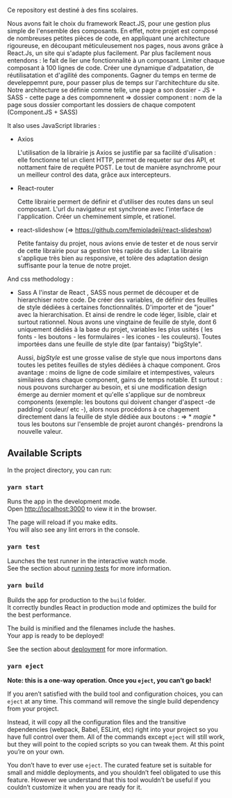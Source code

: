 

Ce repository est destiné à des fins scolaires.

Nous avons fait le choix du framework React.JS, pour une gestion plus simple de l'ensemble des composants. 
En effet, notre projet est composé de nombreuses petites pièces de code, en appliquant une architecture rigoureuse, en découpant méticuleusement nos pages, nous avons grâce à React.Js, un site qui s'adapte plus facilement. 
Par plus facilement nous entendons : le fait de lier une fonctionnalité à un composant. Limiter chaque composant à 100 lignes de code. Créer une dynamique d'adpatation, de réutilisatation et d'agilité  des components. Gagner du temps en terme de develeppemnt pure, pour passer plus de temps sur l'architechture du site. 
Notre architecture se définie comme telle, une page a son dossier - JS + SASS - cette page a des compomnenent => dossier component : nom de la page  sous dossier comportant les dossiers de chaque compotent (Component.JS + SASS)


It also uses JavaScript libraries : 

- Axios 

    L'utilisation de la librairie js  Axios se justifie par sa facilité d'ulisation : elle fonctionne tel un client HTTP, permet de requeter sur des API, et nottament faire de requête POST. Le tout de manière asynchrome pour un meilleur control des data, grâce aux intercepteurs. 

- React-router 

    Cette librairie permert de définir et d'utiliser des routes dans un seul composant. L'url  du navigateur est synchrone avec l'interface de l'application. Créer un cheminement simple, et rationel. 

- react-slideshow (=> https://github.com/femioladeji/react-slideshow)

    Petite fantaisy du projet, nous avions envie de tester et de nous servir de cette librairie pour sa gestion très rapide du slider. La librairie s'applique très bien au responsive, et tolère des adaptation design suffisante pour la tenue de notre projet. 

And css methodology : 

- Sass 
    A l'instar de React , SASS nous permet de découper et de hierarchiser notre code. De créer des variables, de définir des feuilles de style dédiées à certaines fonctionnalités. 
    D'importer et de "jouer" avec la hierarchisation. Et ainsi de rendre le code léger, lisible, clair et surtout rationnel. 
    Nous avons une vingtaine de feuille de style, dont 6 uniquement dédiés à la base du projet, variables les plus usités ( les fonts - les boutons - les formulaires - les icones - les couleurs). Toutes importées dans une feuille de style dite (par fantaisy) "bigStyle". 
    
    Aussi, *bigStyle* est une grosse valise de style que nous importons dans toutes les petites feuilles de styles dédiées à chaque component. Gros avantage : moins de ligne de code similaire et intempestives, valeurs similaires dans chaque component, gains de temps notable. 
    Et surtout : nous pouvons surcharger au besoin,  et si une modification design émerge au dernier moment et qu'elle s'applique sur de nombreux components (exemple: les boutons qui doivent changer  d'aspect -de padding/ couleur/ etc -),
    alors nous procédons à ce chagement directement dans la feuille de style dédiée aux boutons :
    => * *magie* * tous les boutons sur l'ensemble de projet auront changés- prendrons la nouvelle valeur.


## Available Scripts

In the project directory, you can run:

### `yarn start`

Runs the app in the development mode.<br />
Open [http://localhost:3000](http://localhost:3000) to view it in the browser.

The page will reload if you make edits.<br />
You will also see any lint errors in the console.

### `yarn test`

Launches the test runner in the interactive watch mode.<br />
See the section about [running tests](https://facebook.github.io/create-react-app/docs/running-tests) for more information.

### `yarn build`

Builds the app for production to the `build` folder.<br />
It correctly bundles React in production mode and optimizes the build for the best performance.

The build is minified and the filenames include the hashes.<br />
Your app is ready to be deployed!

See the section about [deployment](https://facebook.github.io/create-react-app/docs/deployment) for more information.

### `yarn eject`

**Note: this is a one-way operation. Once you `eject`, you can’t go back!**

If you aren’t satisfied with the build tool and configuration choices, you can `eject` at any time. This command will remove the single build dependency from your project.

Instead, it will copy all the configuration files and the transitive dependencies (webpack, Babel, ESLint, etc) right into your project so you have full control over them. All of the commands except `eject` will still work, but they will point to the copied scripts so you can tweak them. At this point you’re on your own.

You don’t have to ever use `eject`. The curated feature set is suitable for small and middle deployments, and you shouldn’t feel obligated to use this feature. However we understand that this tool wouldn’t be useful if you couldn’t customize it when you are ready for it.


